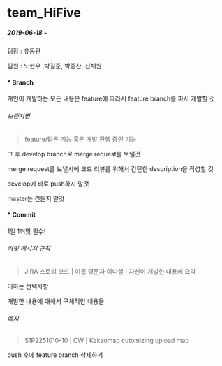 # team_HiFive

##### 2019-06-18 ~



팀장 : 유동관

팀원 : 노현우 ,박길준, 박종찬, 신채원



#### \* Branch

개인이 개발하는 모든 내용은 feature에 따라서 feature branch를 파서 개발할 것

###### 브랜치명

> feature/맡은 기능 혹은 개발 진행 중인 기능

그 후 develop branch로 merge request를 보낼것

merge request를 보낼시에 코드 리뷰를 위해서 간단한 description을 작성할 것

develop에 바로 push하지 말것

master는 건들지 말것



#### * Commit

1일 1커밋 필수!

###### 커밋 메시지 규칙 

> JIRA 스토리 코드 | 이름 영문자 이니셜 | 자신이 개발한 내용에 요약

이하는 선택사항

개발한 내용에 대해서 구체적인 내용들

###### 예시

> S1P2251010-10 | CW | Kakaomap cutomizing upload map

push 후에 feature branch 삭제하기